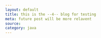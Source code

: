 ```yaml
---
layout: default
title: this is the --4-- blog for testing
meta: future post will be more relavent
source: 
category: java
---
```


